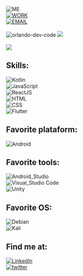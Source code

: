 ![ME](https://img.shields.io/badge/Programmer-Orlando%20N.%20Rodriguez-blue)<br>
[![WORK](https://img.shields.io/badge/Work-Android%20Developer%20at%20Inmersoft-brightgreen)](https://github.com/orgs/inmersoft-dev/teams/software-development)<br>
[![EMAIL](https://img.shields.io/badge/Email-dfashion.corp@gmail.com-9cf)](mailto:dfashion.corp@gmail.com)
<br>
<br>
<img src="https://github-readme-stats.vercel.app/api?username=orlando-dev-code&count_private=true&show_icons=true" alt="orlando-dev-code" />
<img src="https://cr-ss-service.azurewebsites.net/api/ScreenShot?widget=summary&username=Qu35t64&badges=4&show-avatar=true&style=--header-bg-color:%233398FF;--border-radius:10px" />
<br>
<br>
<img
  src="https://cr-ss-service.azurewebsites.net/api/ScreenShot?widget=activity&username=Qu35t64&labels=true"
/>
 <br>
## Skills:

![Kotlin](https://img.shields.io/badge/Kotlin-0095D5?style=for-the-badge&logo=kotlin&logoColor=white&labelColor=101010)</br>
![JavaScript](https://img.shields.io/badge/JavaScript-yellow?style=for-the-badge&logo=javascript&logoColor=white&labelColor=101010)</br>
![ReactJS](https://img.shields.io/badge/React-blue?style=for-the-badge&logo=react&logoColor=white&labelColor=101010)</br>
![HTML](https://img.shields.io/badge/Html-orange?style=for-the-badge&logo=html5&logoColor=white&labelColor=101010)</br>
![CSS](https://img.shields.io/badge/Css-blue?style=for-the-badge&logo=css3&logoColor=white&labelColor=101010)</br>
![Flutter](https://img.shields.io/badge/Flutter-blue?style=for-the-badge&logo=flutter&logoColor=white&labelColor=101010)</br>

## Favorite plataform:
![Android](https://img.shields.io/badge/Android-3DDC84?style=for-the-badge&logo=android&logoColor=white&labelColor=101010)</br>

## Favorite tools:
![Android_Studio](https://img.shields.io/badge/Android_Studio-3DDC84?style=for-the-badge&logo=android-studio&logoColor=white&labelColor=101010)</br>
![Visual_Studio Code](https://img.shields.io/badge/Visual_Studio_Code-blue?style=for-the-badge&logo=visual-studio-code&logoColor=white&labelColor=101010)</br>
![Unity](https://img.shields.io/badge/Unity-black?style=for-the-badge&logo=unity&logoColor=white&labelColor=101010)</br>

## Favorite OS:
![Debian](https://img.shields.io/badge/Debian-red?style=for-the-badge&logo=debian&logoColor=white&labelColor=101010)</br>
![Kali](https://img.shields.io/badge/Kali-blue?style=for-the-badge&logo=kali-linux&logoColor=white&labelColor=101010)</br>
 
## Find me at:
[![LinkedIn](https://img.shields.io/badge/LinkedIn-Orlando_Novas_Rodriguez-0077B5?style=for-the-badge&logo=linkedin&logoColor=white&labelColor=101010)](https://www.linkedin.com/in/orlando-dev/)<br>
[![twitter](https://img.shields.io/badge/twitter-ORodrig02906451-0077B5?style=for-the-badge&logo=twitter&logoColor=white&labelColor=101010)](https://twitter.com/ORodrig02906451)
